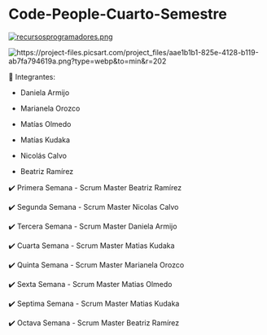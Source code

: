 # Code-People-Cuarto-Semestre

[![recursosprogramadores.png](https://i.postimg.cc/Wzp7m3Cb/recursosprogramadores.png)](https://postimg.cc/tZfPpX9L)


![https://project-files.picsart.com/project_files/aae1b1b1-825e-4128-b119-ab7fa794619a.png?type=webp&to=min&r=202
](https://project-files.picsart.com/project_files/aae1b1b1-825e-4128-b119-ab7fa794619a.png?type=webp&to=min&r=202)


:pushpin: Integrantes:

- Daniela Armijo
  
- Marianela Orozco

- Matías Olmedo

- Matías Kudaka

- Nicolás Calvo

- Beatriz Ramírez



:heavy_check_mark: Primera Semana - Scrum Master Beatriz Ramírez

:heavy_check_mark: Segunda Semana - Scrum Master Nicolas Calvo

:heavy_check_mark: Tercera Semana - Scrum Master Daniela Armijo

:heavy_check_mark: Cuarta Semana - Scrum Master Matias Kudaka

:heavy_check_mark: Quinta Semana - Scrum Master Marianela Orozco

:heavy_check_mark: Sexta Semana - Scrum Master Matias Olmedo

:heavy_check_mark: Septima Semana - Scrum Master Matias Kudaka

:heavy_check_mark: Octava Semana - Scrum Master Beatriz Ramírez





